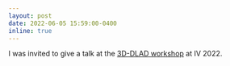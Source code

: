 ```yaml
---
layout: post
date: 2022-06-05 15:59:00-0400
inline: true
---
```


I was invited to give a talk at the [3D-DLAD workshop](https://sites.google.com/view/3d-dlad-v4-iv2022/) at IV 2022.
